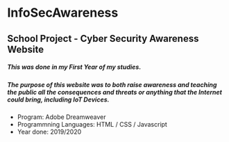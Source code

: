 # InfoSecAwareness

## School Project - Cyber Security Awareness Website
##### This was done in my First Year of my studies. 
##### The purpose of this website was to both raise awareness and teaching the public all the consequences and threats or anything that the Internet could bring, including IoT Devices.
- Program: Adobe Dreamweaver
- Programmning Languages: HTML / CSS / Javascript
- Year done: 2019/2020
